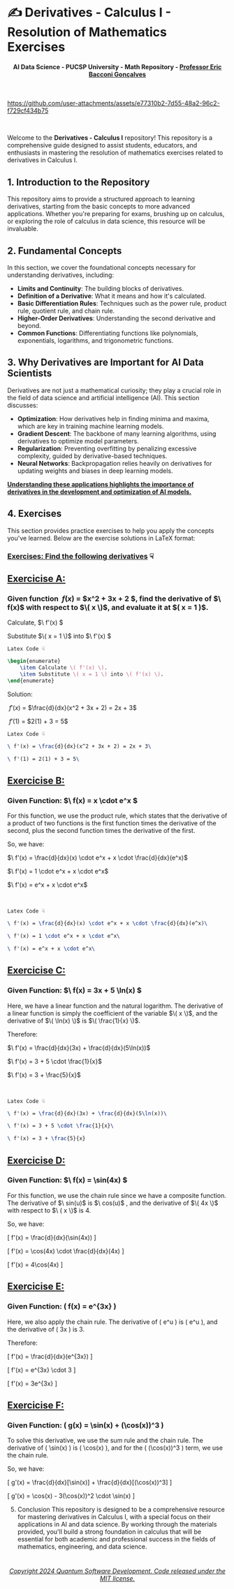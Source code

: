 <br>

# ✍️ Derivatives - Calculus I - Resolution of Mathematics Exercises
#### <p align="center"> AI Data Science - PUCSP University - Math Repository - [Professor Eric Bacconi Gonçalves](https://www.linkedin.com/in/eric-bacconi-423137/)

<br>

https://github.com/user-attachments/assets/e77310b2-7d55-48a2-96c2-f729cf434b75

<br>

Welcome to the **Derivatives - Calculus I** repository! This repository is a comprehensive guide designed to assist students, educators, and enthusiasts in mastering the resolution of mathematics exercises related to derivatives in Calculus I.


## 1. Introduction to the Repository

This repository aims to provide a structured approach to learning derivatives, starting from the basic concepts to more advanced applications. Whether you're preparing for exams, brushing up on calculus, or exploring the role of calculus in data science, this resource will be invaluable.

## 2. Fundamental Concepts

In this section, we cover the foundational concepts necessary for understanding derivatives, including:

- **Limits and Continuity**: The building blocks of derivatives.
- **Definition of a Derivative**: What it means and how it's calculated.
- **Basic Differentiation Rules**: Techniques such as the power rule, product rule, quotient rule, and chain rule.
- **Higher-Order Derivatives**: Understanding the second derivative and beyond.
- **Common Functions**: Differentiating functions like polynomials, exponentials, logarithms, and trigonometric functions.

## 3. Why Derivatives are Important for AI Data Scientists

Derivatives are not just a mathematical curiosity; they play a crucial role in the field of data science and artificial intelligence (AI). This section discusses:

- **Optimization**: How derivatives help in finding minima and maxima, which are key in training machine learning models.
- **Gradient Descent**: The backbone of many learning algorithms, using derivatives to optimize model parameters.
- **Regularization**: Preventing overfitting by penalizing excessive complexity, guided by derivative-based techniques.
- **Neural Networks**: Backpropagation relies heavily on derivatives for updating weights and biases in deep learning models.

**[Understanding these applications highlights the importance of derivatives in the development and optimization of AI models.]()**


## 4. Exercises

This section provides practice exercises to help you apply the concepts you've learned. Below are the exercise solutions in LaTeX format:


### [Exercises: Find the following derivatives]() ☟



## [Exercicise A:]() 

### Given function $\ f(x)$ = $x^2 + 3x + 2 \$, find the derivative of $\ f(x)\$ with respect to $\( x \)$, and evaluate it at $\( x = 1 )\$.


Calculate, $\ f'(x) \$

Substitute $\( x = 1 \)$ into $\ f'(x) \$

`Latex Code ☟`

```latex
\begin{enumerate}
    \item Calculate \( f'(x) \).
    \item Substitute \( x = 1 \) into \( f'(x) \).
\end{enumerate}
```

Solution:

$\ f'(x)$ = $\frac{d}{dx}(x^2 + 3x + 2) = 2x + 3\$

$\ f'(1)$ = $2(1) + 3 = 5\$


`Latex Code ☟`

```latex
\ f'(x) = \frac{d}{dx}(x^2 + 3x + 2) = 2x + 3\

\ f'(1) = 2(1) + 3 = 5\
``` 

## [Exercicise B:]() 

### Given Function: $\ f(x) = x \cdot e^x \$

For this function, we use the product rule, which states that the derivative of a product of two functions is the first function times the derivative of the second, plus the second function times the derivative of the first.

So, we have:

$\ f'(x) = \frac{d}{dx}(x) \cdot e^x + x \cdot \frac{d}{dx}(e^x)\$


$\ f'(x) = 1 \cdot e^x + x \cdot e^x\$


$\ f'(x) = e^x + x \cdot e^x\$

<br>


`Latex Code ☟`

```latex
\ f'(x) = \frac{d}{dx}(x) \cdot e^x + x \cdot \frac{d}{dx}(e^x)\
```

```latex
\ f'(x) = 1 \cdot e^x + x \cdot e^x\
```

```latex
\ f'(x) = e^x + x \cdot e^x\
```

## [Exercicise C:]() 

### Given Function: $\ f(x) = 3x + 5 \ln(x) \$

Here, we have a linear function and the natural logarithm. The derivative of a linear function is simply the coefficient of the variable $\( x \)$, and the derivative of $\( \ln(x) \)$ is $\( \frac{1}{x} \)$.

Therefore:

$\ f'(x) = \frac{d}{dx}(3x) + \frac{d}{dx}(5\ln(x))\$


$\ f'(x) = 3 + 5 \cdot \frac{1}{x}\$


$\ f'(x) = 3 + \frac{5}{x}$


<br>

`Latex Code ☟`

```latex
\ f'(x) = \frac{d}{dx}(3x) + \frac{d}{dx}(5\ln(x))\
```

```latex
\ f'(x) = 3 + 5 \cdot \frac{1}{x}\
```

```latex
\ f'(x) = 3 + \frac{5}{x}
```


## [Exercicise D:]() 

### Given Function: $\ f(x) = \sin(4x) \$

For this function, we use the chain rule since we have a composite function. The derivative of $\ sin(u)\$ is $\ cos(u)\$ , and the derivative of  $\( 4x \)$ with respect to $\ ( x \)$ is 4.

So, we have:

\[
f'(x) = \frac{d}{dx}(\sin(4x))
\]

\[
f'(x) = \cos(4x) \cdot \frac{d}{dx}(4x)
\]

\[
f'(x) = 4\cos(4x)
\]


## [Exercicise E:]() 

### Given Function: \( f(x) = e^{3x} \)


Here, we also apply the chain rule. The derivative of \( e^u \) is \( e^u \), and the derivative of \( 3x \) is 3.

Therefore:

\[
f'(x) = \frac{d}{dx}(e^{3x})
\]

\[
f'(x) = e^{3x} \cdot 3
\]

\[
f'(x) = 3e^{3x}
\]


## [Exercicise F:]() 

### Given Function: \( g(x) = \sin(x) + (\cos(x))^3 \)

To solve this derivative, we use the sum rule and the chain rule. The derivative of \( \sin(x) \) is \( \cos(x) \), and for the \( (\cos(x))^3 \) term, we use the chain rule.

So, we have:

\[
g'(x) = \frac{d}{dx}[\sin(x)] + \frac{d}{dx}[(\cos(x))^3]
\]

\[
g'(x) = \cos(x) - 3(\cos(x))^2 \cdot \sin(x)
\]


5. Conclusion
This repository is designed to be a comprehensive resource for mastering derivatives in Calculus I, with a special focus on their applications in AI and data science. By working through the materials provided, you'll build a strong foundation in calculus that will be essential for both academic and professional success in the fields of mathematics, engineering, and data science.



#

###### <p align="center"> [Copyright 2024 Quantum Software Development. Code released under the MIT license.](https://github.com/Quantum-Software-Development/README/blob/161b677c5a791f0ca8219b8e934f1cf353d5b85d/LICENSE)










